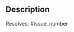 <!-- ⚠️ Make sure that you create this PR against `next` branch and not `main` -->

## Description
<!--Put short description of the pull request here-->

Resolves: #issue_number

<!-- ------------------------------------- -->
<!-- FOR REPOSITORY MAINTAINERS' PRS ONLY! -->
<!-- DO NOT INCLUDE FOLLOWING IN YOUR PR!! -->
<!-- ------------------------------------- -->

<!-- > ## 🚀 Patch Tuesday update
> This pull request is a part of our new initiative!
From now on we are starting to roll out updates on every first Tuesday of the month, which will include bugfixes, security and dependency updates to keep the project's security and stability up to date!

## Description
Dependencies update and security fixes

## Changelog
### Dependency bumps
- #
### Fixed security vulnerabilities
- [CWE-20](https://cwe.mitre.org/data/definitions/20.html) (#)
- CVE-2022-25883 (#)

## PR Checklist
- [ ] Update version in `package.json`
- [ ] [Post-merge] Review and publish GitHub release
- [ ] Update Discussions
- [ ] [Post-deploy] Update changelog for Firefox webstore
- [ ] Reset `next` branch to be in sync with `main`
-->
